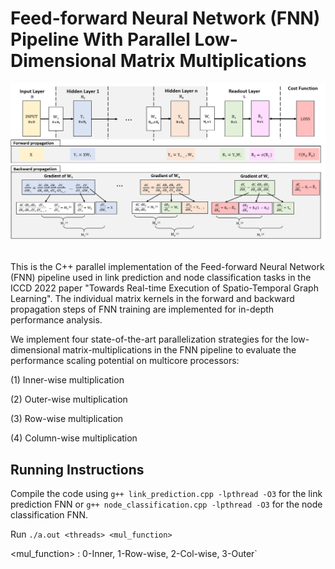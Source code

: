 # Feed-forward Neural Network (FNN) Pipeline With Parallel Low-Dimensional Matrix Multiplications

<p align="center">
  <img src="FNN.png" width="1000">
  <br />
  <br />
  </p>


This is the C++ parallel implementation of the Feed-forward Neural Network (FNN) pipeline used in link prediction and node classification tasks in the ICCD 2022 paper "Towards Real-time Execution of Spatio-Temporal Graph Learning". The individual matrix kernels in the forward and backward propagation steps of FNN training are implemented for in-depth performance analysis. 

We implement four state-of-the-art parallelization strategies for the low-dimensional matrix-multiplications in the FNN pipeline to evaluate the performance scaling potential on multicore processors:

(1) Inner-wise multiplication

(2) Outer-wise multiplication

(3) Row-wise multiplication

(4) Column-wise multiplication

Running Instructions
-----------
Compile the code using
`g++ link_prediction.cpp -lpthread -O3` for the link prediction FNN or `g++ node_classification.cpp -lpthread -O3` 
for the node classification FNN.


Run `./a.out <threads> <mul_function>`

<mul_function> : 0-Inner, 1-Row-wise, 2-Col-wise, 3-Outer`
